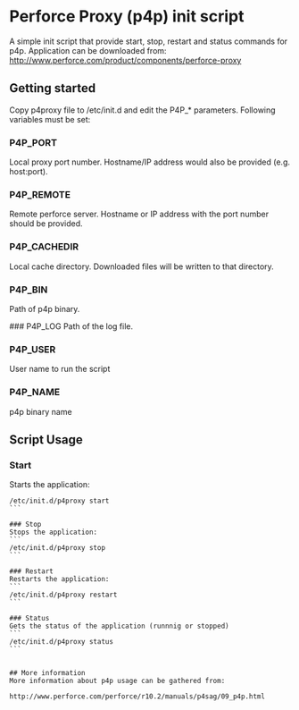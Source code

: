 # Perforce Proxy (p4p) init script

A simple init script that provide start, stop, restart and status commands for p4p.
Application can be downloaded from: http://www.perforce.com/product/components/perforce-proxy

## Getting started

Copy p4proxy file to /etc/init.d and edit the P4P_* parameters. Following variables must be set:

### P4P_PORT
Local proxy port number. Hostname/IP address would also be provided (e.g. host:port).

### P4P_REMOTE
Remote perforce server. Hostname or IP address with the port number should be provided.

### P4P_CACHEDIR
Local cache directory. Downloaded files will be written to that directory.

### P4P_BIN
Path of p4p binary.

### P4P_LOG
Path of the log file.

### P4P_USER
User name to run the script

### P4P_NAME
p4p binary name


## Script Usage

### Start
Starts the application:
````
/etc/init.d/p4proxy start
```

### Stop
Stops the application:
```
/etc/init.d/p4proxy stop
```

### Restart
Restarts the application:
```
/etc/init.d/p4proxy restart
```

### Status
Gets the status of the application (runnnig or stopped)
```
/etc/init.d/p4proxy status
```


## More information
More information about p4p usage can be gathered from:

http://www.perforce.com/perforce/r10.2/manuals/p4sag/09_p4p.html
